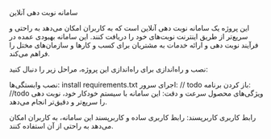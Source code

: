 سامانه نوبت دهی آنلاین

این پروژه یک سامانه نوبت دهی آنلاین است که به کاربران امکان می‌دهد به راحتی و سریع‌تر از طریق اینترنت نوبت‌های خود را دریافت کنند. این سامانه بهبودی عمده در فرآیند نوبت دهی و ارائه خدمات به مشتریان برای کسب و کارها و سازمان‌های مختل را فراهم می‌کند.

نصب و راه‌اندازی
برای راه‌اندازی این پروژه، مراحل زیر را دنبال کنید:

نصب وابستگی‌ها:
install requirements.txt
اجرای سرور:
// todo
باز کردن برنامه:
//todo
ویژگی‌های محصول
سرعت و دقت:
این سامانه با سیستم خودکار خود، نوبت دهی را سریع‌تر و دقیق‌تر انجام می‌دهد.

رابط کاربری کاربرپسند:
رابط کاربری ساده و کاربرپسند این سامانه، به کاربران امکان می‌دهد به راحتی از آن استفاده کنند.



